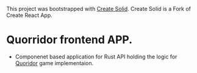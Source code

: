 This project was bootstrapped with [Create Solid](https://github.com/solidjs/create-solid). Create Solid is a Fork of Create React App.

# Quorridor frontend APP.
* Componenet based application for Rust API holding the logic for [Quoridor](https://www.bing.com/search?q=quoridor&cvid=5b62d84405824156be9b4ad5793f51fc&aqs=edge.0.69i59j0l6j69i61j69i60.6159j0j1&pglt=675&FORM=ANNTA1&PC=U531) game implementaion.

